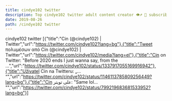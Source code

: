 ```yaml
---
title: cindye102 twitter
description: Top cindye102 twitter adult content creator 👁♐️ 👑 subscribe cindye102 twitter to my porn site below IG cindye102 twitter
date: 2019-08-26
path: /cindye102 twitter
---
```


cindye102 twitter
[{"title":"Cin (@cindye102) | Twitter","url":"https://twitter.com/cindye102?lang=bg"},{"title":"Tweet πολυμέσων από Cin (@cindye102) | Twitter","url":"https://twitter.com/cindye102/media?lang=el"},{"title":"Cin on Twitter: \"Before 2020 ends I just wanna say, from the ...","url":"https://twitter.com/cindye102/status/1337917055169916942"},{"title":"Uživatel Cin na Twitteru: „… “","url":"https://twitter.com/cindye102/status/1146113785809256449?lang=bg"},{"title":"Cin على تويتر: \"Same lol… \"","url":"https://twitter.com/cindye102/status/799219683681533952?lang=bg"}]

